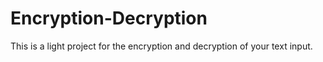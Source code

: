 # Encryption-Decryption
This is a light project for the encryption and decryption of your text input.
